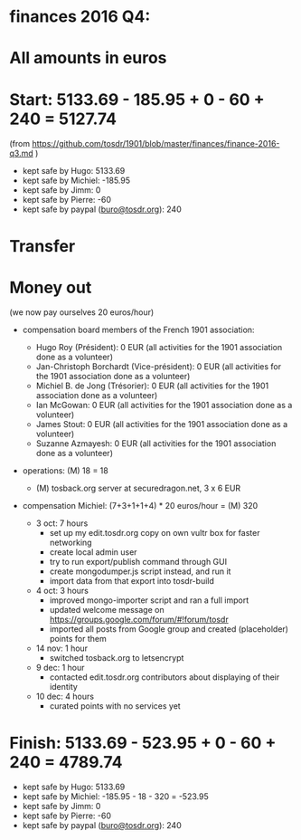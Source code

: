 # finances 2016 Q4:

# All amounts in euros

# Start: 5133.69 - 185.95 + 0 - 60 + 240 = 5127.74
(from https://github.com/tosdr/1901/blob/master/finances/finance-2016-q3.md )

* kept safe by Hugo: 5133.69
* kept safe by Michiel: -185.95
* kept safe by Jimm: 0
* kept safe by Pierre: -60
* kept safe by paypal (buro@tosdr.org): 240

# Transfer

# Money out

(we now pay ourselves 20 euros/hour)

* compensation board members of the French 1901 association:
   * Hugo Roy (Président):			0 EUR (all activities for the 1901 association done as a volunteer)
   * Jan-Christoph Borchardt (Vice-président):	0 EUR (all activities for the 1901 association done as a volunteer)
   * Michiel B. de Jong (Trésorier):		0 EUR (all activities for the 1901 association done as a volunteer)
   * Ian McGowan:				0 EUR (all activities for the 1901 association done as a volunteer)
   * James Stout:				0 EUR (all activities for the 1901 association done as a volunteer)
   * Suzanne Azmayesh:				0 EUR (all activities for the 1901 association done as a volunteer)

* operations: (M) 18 = 18
    * (M) tosback.org server at securedragon.net, 3 x 6 EUR

* compensation Michiel: (7+3+1+1+4) * 20 euros/hour = (M) 320
  * 3 oct: 7 hours
    * set up my edit.tosdr.org copy on own vultr box for faster networking
    * create local admin user
    * try to run export/publish command through GUI
    * create mongodumper.js script instead, and run it
    * import data from that export into tosdr-build
  * 4 oct: 3 hours
    * improved mongo-importer script and ran a full import
    * updated welcome message on https://groups.google.com/forum/#!forum/tosdr
    * imported all posts from Google group and created (placeholder) points for them
  * 14 nov: 1 hour
    * switched tosback.org to letsencrypt
  * 9 dec: 1 hour
    * contacted edit.tosdr.org contributors about displaying of their identity
  * 10 dec: 4 hours
    * curated points with no services yet

# Finish: 5133.69 - 523.95 + 0 - 60 + 240 = 4789.74

* kept safe by Hugo: 5133.69
* kept safe by Michiel: -185.95 - 18 - 320 = -523.95
* kept safe by Jimm: 0
* kept safe by Pierre: -60
* kept safe by paypal (buro@tosdr.org): 240
